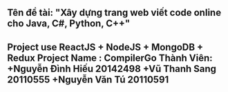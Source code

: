 Tên đề tài: "Xây dựng trang web viết code online cho Java, C#, Python, C++"
----------------------------
Project use ReactJS + NodeJS + MongoDB + Redux
Project Name : CompilerGo
Thành Viên: 
+Nguyễn Đình Hiếu 20142498
+Vũ Thanh Sang 20110555
+Nguyễn Văn Tú 20110591
----------------------------
